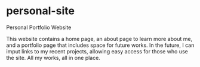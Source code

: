 # personal-site
Personal Portfolio Website

This website contains a home page, an about page to learn more about me, and a portfolio page that includes space for future works. In the future, I can imput links to my recent projects, allowing easy access for those who use the site. All my works, all in one place. 